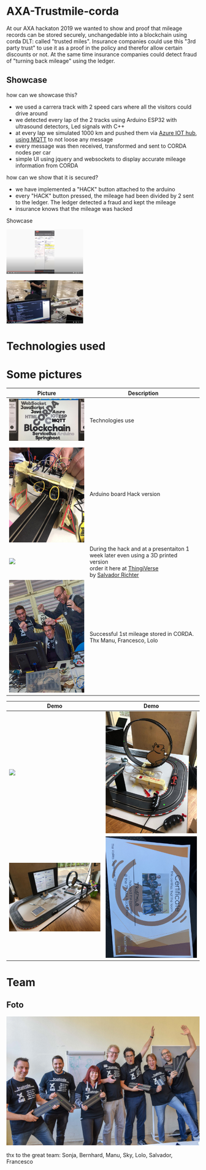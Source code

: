 # AXA-Trustmile-corda
At our AXA hackaton 2019 we wanted to show and proof that mileage records can be stored securely, unchangedable into a blockchain using corda DLT: called "trusted miles".
Insurance companies could use this "3rd party trust" to use it as a proof in the policy and therefor allow certain discounts or not.
At the same time insurance companies could detect fraud of "turning back mileage" using the ledger.

## Showcase
how can we showcase this?

- we used a carrera track with 2 speed cars where all the visitors could drive around
- we detected every lap of the 2 tracks using Arduino ESP32 with ultrasound detectors, Led signals with C++
- at every lap we simulated 1000 km and pushed them via [Azure IOT hub, using MQTT](https://docs.microsoft.com/en-us/azure/iot-hub/iot-hub-mqtt-support) to not loose any message
- every message was then received, transformed and sent to CORDA nodes per car
- simple UI using jquery and websockets to display accurate mileage information from CORDA

how can we show that it is secured?
- we have implemented a "HACK" button attached to the arduino
- every "HACK" button pressed, the mileage had been divided by 2 sent to the ledger. The ledger detected a fraud and kept the mileage
- insurance knows that the mileage was hacked

Showcase

[<img src="documentation/video-screen1.png" width="200">](https://youtu.be/z67Uf4xcazc)

[<img src="documentation/video-screen2.png" width="200">](https://youtu.be/QTSV1NbKYiM)

# Technologies used


# Some pictures 

Picture | Description
------------ | -------------
<img src="documentation/technologies-used.jpg" width="400"> | Technologies use
<img src="documentation/hackathon-version.jpg" width="200"> | Arduino board Hack version
<img src="documentation/hackathon-version-3d-print.jpg" width="200"> | During the hack and at a presentaiton 1 week later even using a 3D printed version<br>order it here at [ThingiVerse](https://www.thingiverse.com/thing:3880234)<br>by [Salvador Richter](https://www.thingiverse.com/salvador-richter)
<img src="documentation/trustmile-milestone.jpg" width="200"> | Successful 1st mileage stored in CORDA. Thx Manu, Francesco, Lolo

Demo | Demo
------------ | -------------
<img src="documentation/demo-trustmile-1.jpg" width="300"> | <img src="documentation/demo-trustmile-3.jpg" width="250">
<img src="documentation/demo-trustmile-2.jpg" width="300"> | <img src="documentation/trust-mile-certificate.jpg" width="300">



# Team
## Foto
![Hackteam](documentation/trustmile_teamfoto_small.jpg)

thx to the great team: Sonja, Bernhard, Manu, Sky, Lolo, Salvador, Francesco




